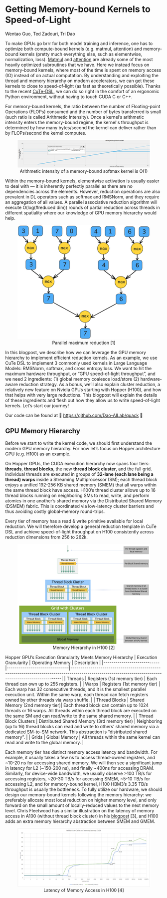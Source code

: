 # Getting Memory-bound Kernels to Speed-of-Light
Wentao Guo, Ted Zadouri, Tri Dao

To make GPUs go brrr for both model training and inference, one has to optimize both compute-bound kernels (e.g. matmul, attention) and memory-bound kernels (pretty much everything else, such as elementwise, normalization, loss). [Matmul](https://docs.nvidia.com/cuda/cublas/) and [attention](https://github.com/Dao-AILab/flash-attention/tree/main) are already some of the most heavily optimized subroutines that we have. Here we instead focus on memory-bound kernels, where most of the time is spent on memory access (IO) instead of on actual computation. By understanding and exploiting the thread and memory hierarchy on modern accelerators, we can get these kernels to close to speed-of-light (as fast as theoretically possible). Thanks to the recent [CuTe-DSL](https://docs.nvidia.com/cutlass/media/docs/pythonDSL/cute_dsl_general/dsl_introduction.html), we can do so right in the comfort of an ergonomic Python environment, without having to touch CUDA C or C++.

For memory-bound kernels, the ratio between the number of Floating-point Operations (FLOPs) consumed and the number of bytes transferred is small (such ratio is called Arithmetic Intensity). Once a kernel’s arithmetic intensity enters the memory-bound regime, the kernel's throughput is determined by how many bytes/second the kernel can deliver rather than by FLOPs/second the kernel computes.

<figure>
  <img
  src="our-16k-131k-arithmetic-intensity-white.png "
  alt="Arithmetic intensity of a memory-bound softmax kernel is O(1)">
  <figcaption style="text-align: center;">Arithmetic intensity of a memory-bound softmax kernel is O(1)</figcaption>
</figure>

Within the memory-bound kernels, elementwise activation is usually easier to deal with — it is inherently perfectly parallel as there are no dependencies across the elements. However, reduction operations are also prevalent in DL operators such as softmax and RMSNorm, and they require an aggregation of all values. A parallel associative reduction algorithm will execute O(log(#reduced dim)) rounds of partial reduction across threads in different spatiality where our knowledge of GPU memory hierarchy would help.

<figure>
  <img
  src="max_reduction.png"
  alt="Parallel maximum reduction">
  <figcaption style="text-align: center;">Parallel maximum reduction [1]</figcaption>
</figure>

In this blogpost, we describe how we can leverage the GPU memory hierarchy to implement efficient reduction kernels. As an example, we use CuTe DSL to implement 3 commonly used kernels in Large Language Models: RMSNorm, softmax, and cross entropy loss. We want to hit the maximum hardware throughput, or “GPU speed-of-light throughput”, and we need 2 ingredients: (1) global memory coalesce load/store (2) hardware-aware reduction strategy. As a bonus, we’ll also explain cluster reduction, a relatively new feature on Nvidia GPUs starting with Hopper (H100), and how that helps with very large reductions. This blogpost will explain the details of these ingredients and flesh out how they allow us to write speed-of-light kernels. Let’s start our journey!

<!-- ![Duck rocket](max_reduction.png "Parallel maximum reduction [1]") -->

Our code can be found at 🦆 <https://github.com/Dao-AILab/quack> 🦆

## GPU Memory Hierarchy

Before we start to write the kernel code, we should first understand the modern GPU memory hierarchy. For now let’s focus on Hopper architecture GPU (e.g. H100) as an example.

On Hopper GPUs, the CUDA execution hierarchy now spans four tiers: **threads**, **thread blocks**, the new **thread block cluster**, and the full grid. Individual threads are executed in groups of **32-lane (each lane being a thread) warps** inside a Streaming Multiprocessor (SM); each thread block enjoys a unified 192-256 KB shared memory (SMEM) that all warps within the same thread block have access. H100’s thread cluster allows up to 16 thread blocks running on neighboring SMs to read, write, and perform atomics in one another’s shared memory via the Distributed Shared Memory (DSMEM) fabric. This is coordinated via low-latency cluster barriers and thus avoiding costly global-memory round-trips.

Every tier of memory has a read & write primitive available for local reduction. We will therefore develop a general reduction template in CuTe DSL and achieve speed-of-light throughput on H100 consistently across reduction dimensions from 256 to 262k.

<figure>
  <img
  src="gpu-memory-hierarchy.png"
  alt="Memory Hierarchy in H100 [2]">
  <figcaption style="text-align: center;">Memory Hierarchy in H100 [2]</figcaption>
</figure>

Hopper GPU’s Execution Granularity Meets Memory Hierarchy
| Execution Granularity       | Operating Memory              | Description                                                                                                                                           |
|----------------------------|-------------------------------|-------------------------------------------------------------------------------------------------------------------------------------------------------|
| Threads                    | Registers (1st memory tier)    | Each thread can own up to 255 registers.                                                                                                              |
| Warps                      | Registers (1st memory tier)    | Each warp has 32 consecutive threads, and it is the smallest parallel execution unit. Within the same warp, each thread can fetch registers owned by other threads via warp shuffle. |
| Thread Blocks              | Shared Memory (2nd memory tier)| Each thread block can contain up to 1024 threads or 16 warps. All threads within each thread block are executed on the same SM and can read/write to the same shared memory.          |
| Thread Block Clusters      | Distributed Shared Memory (3rd memory tier) | Neighboring (up to 16) thread blocks can read and write to others’ shared memory via a dedicated SM-to-SM network. This abstraction is “distributed shared memory”. |
| Grids                      | Global Memory                  | All threads within the same kernel can read and write to the global memory.                                                                          |

Each memory tier has distinct memory access latency and bandwidth. For example, it usually takes a few ns to access thread-owned registers, and ~10-20 ns for accessing shared memory. We will then see a significant jump in latency for L2 (~150-200 ns), and finally ~400ns for accessing DRAM. Similarly, for device-wide bandwidth, we usually observe >100 TB/s for accessing registers, ~20-30 TB/s for accessing SMEM, ~5-10 TB/s for accessing L2, and for memory-bound kernel, H100 HBM3’s 3.35 TB/s throughput is usually the bottleneck. To fully utilize our hardware, we should design our memory-bound kernels following the memory hierarchy: we preferably allocate most local reduction on higher memory level, and only forward on the small amount of locally-reduced values to the next memory level. Chris Fleetwood has a similar illustration on the latency of memory access in A100 (without thread block cluster) in his [blogpost](https://fleetwood.dev/posts/domain-specific-architectures) [3], and H100 adds an extra memory hierarchy abstraction between SMEM and GMEM.

<figure>
  <img
  src="memory-access-hierarchy.png"
  alt="Latency of Memory Access in H100 [4]">
  <figcaption style="text-align: center;">Latency of Memory Access in H100 [4]</figcaption>
</figure>
